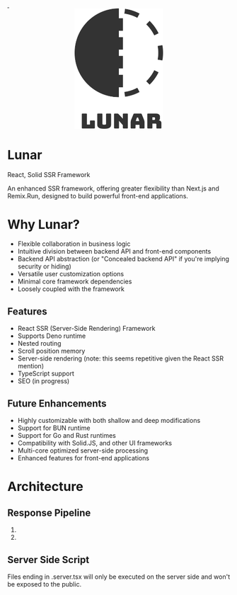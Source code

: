  
<a aria-label="NPM version" href="https://www.npmjs.com/package/lunargate/lunar">
    <img alt="" src="https://img.shields.io/npm/v/lunargate/lunar.svg?style=for-the-badge&labelColor=000000">
</a>
<a aria-label="License" href="https://github.com/lunargate/lunar/license.md">
    <img alt="" src="https://img.shields.io/npm/l/lunar.svg?style=for-the-badge&labelColor=000000">
</a> 

[//]: # ([![NPM Downloads][downloads-image]][downloads-url])

[//]: # (![Lunar Emblem]&#40;./assets/emblem.svg&#41;)

<div style="text-align: center">
    <img src="./assets/emblem.svg" width="200" title="Lunar Emblem">
</div>

# Lunar

React, Solid SSR Framework

An enhanced SSR framework, offering greater flexibility than Next.js and Remix.Run, designed to build powerful front-end applications.


# Why Lunar?
* Flexible collaboration in business logic
* Intuitive division between backend API and front-end components
* Backend API abstraction (or "Concealed backend API" if you're implying security or hiding)
* Versatile user customization options
* Minimal core framework dependencies
* Loosely coupled with the framework

## Features
* React SSR (Server-Side Rendering) Framework
* Supports Deno runtime
* Nested routing
* Scroll position memory
* Server-side rendering (note: this seems repetitive given the React SSR mention)
* TypeScript support
* SEO (in progress)

## Future Enhancements
* Highly customizable with both shallow and deep modifications
* Support for BUN runtime
* Support for Go and Rust runtimes
* Compatibility with Solid.JS, and other UI frameworks
* Multi-core optimized server-side processing
* Enhanced features for front-end applications



# Architecture
## Response Pipeline
1. 
2. 


## Server Side Script

Files ending in .server.tsx will only be executed on the server side and won't be exposed to the public.
